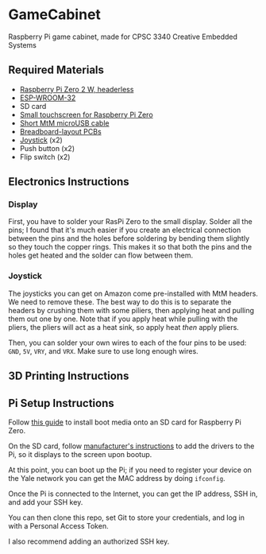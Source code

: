 # GameCabinet
Raspberry Pi game cabinet, made for CPSC 3340 Creative Embedded Systems

## Required Materials
- [Raspberry Pi Zero 2 W, headerless](https://a.co/d/8KMoVYZ)
- [ESP-WROOM-32](https://a.co/d/iZ32vMO)
- SD card
- [Small touchscreen for Raspberry Pi Zero](https://a.co/d/8ljvQEd)
- [Short MtM microUSB cable](https://a.co/d/d5F0nlR)
- [Breadboard-layout PCBs](https://a.co/d/15BTbv4)
- [Joystick](https://a.co/d/iXG2HW7) (x2)
- Push button (x2)
- Flip switch (x2)


## Electronics Instructions

### Display

First, you have to solder your RasPi Zero to the small display. Solder all the pins; I found that it's much easier if you create an electrical connection between the pins and the holes before soldering by bending them slightly so they touch the copper rings. This makes it so that both the pins and the holes get heated and the solder can flow between them.

### Joystick
The joysticks you can get on Amazon come pre-installed with MtM headers. We need to remove these. The best way to do this is to separate the headers by crushing them with some piliers, then applying heat and pulling them out one by one. Note that if you apply heat while pulling with the pliers, the pliers will act as a heat sink, so apply heat *then* apply pliers.

Then, you can solder your own wires to each of the four pins to be used: `GND`, `5V`, `VRY`, and `VRX`. Make sure to use long enough wires.


## 3D Printing Instructions

## Pi Setup Instructions

Follow [this guide](https://www.raspberrypi.com/documentation/computers/getting-started.html) to install boot media onto an SD card for Raspberry Pi Zero.

On the SD card, follow [manufacturer's instructions](https://github.com/iUniker/Pi-Zero-3.5-Inch-Screen/tree/main) to add the drivers to the Pi, so it displays to the screen upon bootup.

At this point, you can boot up the Pi; if you need to register your device on the Yale network you can get the MAC address by doing `ifconfig`.

Once the Pi is connected to the Internet, you can get the IP address, SSH in, and add your SSH key.

You can then clone this repo, set Git to store your credentials, and log in with a Personal Access Token.

I also recommend adding an authorized SSH key.
